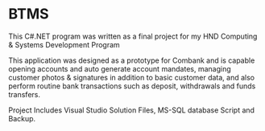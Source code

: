 # BTMS
This C#.NET program was written as a final project for my HND Computing & Systems Development Program

This application was designed as a prototype for Combank and is capable opening accounts and auto generate account mandates, managing customer photos & signatures in addition to basic customer data, and also perform routine bank transactions such as deposit, withdrawals and funds transfers.

Project Includes Visual Studio Solution Files, MS-SQL database Script and Backup.
